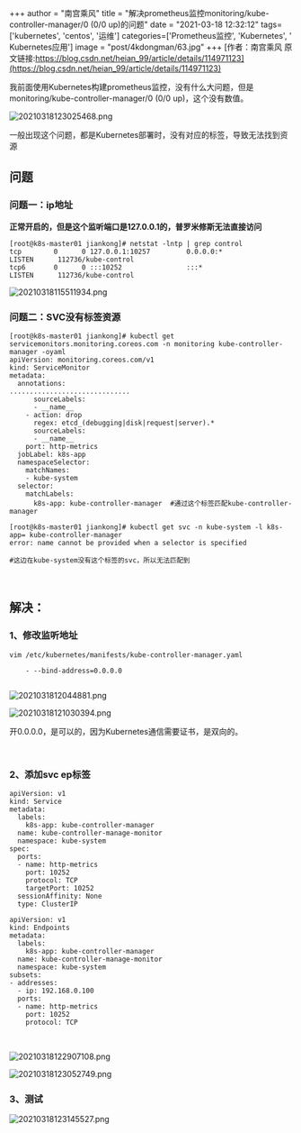 +++
author = "南宫乘风"
title = "解决prometheus监控monitoring/kube-controller-manager/0 (0/0 up)的问题"
date = "2021-03-18 12:32:12"
tags=['kubernetes', 'centos', '运维']
categories=['Prometheus监控', 'Kubernetes', ' Kubernetes应用']
image = "post/4kdongman/63.jpg"
+++
[作者：南宫乘风   原文链接:https://blog.csdn.net/heian_99/article/details/114971123](https://blog.csdn.net/heian_99/article/details/114971123)

我前面使用Kubernetes构建prometheus监控，没有什么大问题，但是monitoring/kube-controller-manager/0 (0/0 up)，这个没有数值。

![20210318123025468.png](https://img-blog.csdnimg.cn/20210318123025468.png)

一般出现这个问题，都是Kubernetes部署时，没有对应的标签，导致无法找到资源

## 问题

### 问题一：ip地址

**正常开启的，但是这个监听端口是127.0.0.1的，普罗米修斯无法直接访问**

```
[root@k8s-master01 jiankong]# netstat -lntp | grep control
tcp        0      0 127.0.0.1:10257         0.0.0.0:*               LISTEN      112736/kube-control 
tcp6       0      0 :::10252                :::*                    LISTEN      112736/kube-control
```

![20210318115511934.png](https://img-blog.csdnimg.cn/20210318115511934.png)

### 问题二：SVC没有标签资源

```
[root@k8s-master01 jiankong]# kubectl get servicemonitors.monitoring.coreos.com -n monitoring kube-controller-manager -oyaml
apiVersion: monitoring.coreos.com/v1
kind: ServiceMonitor
metadata:
  annotations:
..............................
      sourceLabels:
      - __name__
    - action: drop
      regex: etcd_(debugging|disk|request|server).*
      sourceLabels:
      - __name__
    port: http-metrics
  jobLabel: k8s-app
  namespaceSelector:
    matchNames:
    - kube-system
  selector:
    matchLabels:
      k8s-app: kube-controller-manager  #通过这个标签匹配kube-controller-manager

[root@k8s-master01 jiankong]# kubectl get svc -n kube-system -l k8s-app= kube-controller-manager
error: name cannot be provided when a selector is specified

#这边在kube-system没有这个标签的svc，所以无法匹配到
```

 

## 解决：

### 1、修改监听地址

```
vim /etc/kubernetes/manifests/kube-controller-manager.yaml

    - --bind-address=0.0.0.0


```

![2021031812044881.png](https://img-blog.csdnimg.cn/2021031812044881.png)

![20210318121030394.png](https://img-blog.csdnimg.cn/20210318121030394.png)

开0.0.0.0，是可以的，因为Kubernetes通信需要证书，是双向的。

 

### 2、添加svc ep标签

```
apiVersion: v1
kind: Service
metadata:
  labels:
    k8s-app: kube-controller-manager
  name: kube-controller-manage-monitor
  namespace: kube-system
spec:
  ports:
  - name: http-metrics
    port: 10252
    protocol: TCP
    targetPort: 10252
  sessionAffinity: None
  type: ClusterIP

apiVersion: v1
kind: Endpoints
metadata:
  labels:
    k8s-app: kube-controller-manager
  name: kube-controller-manage-monitor
  namespace: kube-system
subsets:
- addresses:
  - ip: 192.168.0.100
  ports:
  - name: http-metrics
    port: 10252
    protocol: TCP
```

 

![20210318122907108.png](https://img-blog.csdnimg.cn/20210318122907108.png)

![20210318123052749.png](https://img-blog.csdnimg.cn/20210318123052749.png)

### 3、测试

![20210318123145527.png](https://img-blog.csdnimg.cn/20210318123145527.png)

 
